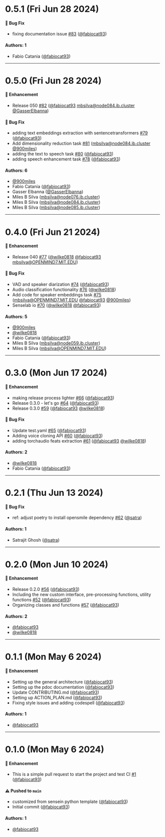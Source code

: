# 0.5.1 (Fri Jun 28 2024)

#### 🐛 Bug Fix

- fixing documentation issue [#83](https://github.com/sensein/senselab/pull/83) ([@fabiocat93](https://github.com/fabiocat93))

#### Authors: 1

- Fabio Catania ([@fabiocat93](https://github.com/fabiocat93))

---

# 0.5.0 (Fri Jun 28 2024)

#### 🚀 Enhancement

- Release 050 [#82](https://github.com/sensein/senselab/pull/82) ([@fabiocat93](https://github.com/fabiocat93) mbsilva@node084.ib.cluster [@GasserElbanna](https://github.com/GasserElbanna))

#### 🐛 Bug Fix

- adding text embeddings extraction with sentencetransformers [#79](https://github.com/sensein/senselab/pull/79) ([@fabiocat93](https://github.com/fabiocat93))
- Add dimensionality reduction task [#81](https://github.com/sensein/senselab/pull/81) (mbsilva@node084.ib.cluster [@900miles](https://github.com/900miles))
- adding the text to speech task [#80](https://github.com/sensein/senselab/pull/80) ([@fabiocat93](https://github.com/fabiocat93))
- adding speech enhancement task [#78](https://github.com/sensein/senselab/pull/78) ([@fabiocat93](https://github.com/fabiocat93))

#### Authors: 6

- [@900miles](https://github.com/900miles)
- Fabio Catania ([@fabiocat93](https://github.com/fabiocat93))
- Gasser Elbanna ([@GasserElbanna](https://github.com/GasserElbanna))
- Miles B Silva (mbsilva@node076.ib.cluster)
- Miles B Silva (mbsilva@node084.ib.cluster)
- Miles B Silva (mbsilva@node085.ib.cluster)

---

# 0.4.0 (Fri Jun 21 2024)

#### 🚀 Enhancement

- Release 040 [#77](https://github.com/sensein/senselab/pull/77) ([@wilke0818](https://github.com/wilke0818) [@fabiocat93](https://github.com/fabiocat93) mbsilva@OPENMIND7.MIT.EDU)

#### 🐛 Bug Fix

- VAD and speaker diarization [#74](https://github.com/sensein/senselab/pull/74) ([@fabiocat93](https://github.com/fabiocat93))
- Audio classification functionality [#76](https://github.com/sensein/senselab/pull/76) ([@wilke0818](https://github.com/wilke0818))
- Add code for speaker embeddings task [#75](https://github.com/sensein/senselab/pull/75) (mbsilva@OPENMIND7.MIT.EDU [@fabiocat93](https://github.com/fabiocat93) [@900miles](https://github.com/900miles))
- Senselab io [#70](https://github.com/sensein/senselab/pull/70) ([@wilke0818](https://github.com/wilke0818) [@fabiocat93](https://github.com/fabiocat93))

#### Authors: 5

- [@900miles](https://github.com/900miles)
- [@wilke0818](https://github.com/wilke0818)
- Fabio Catania ([@fabiocat93](https://github.com/fabiocat93))
- Miles B Silva (mbsilva@node059.ib.cluster)
- Miles B Silva (mbsilva@OPENMIND7.MIT.EDU)

---

# 0.3.0 (Mon Jun 17 2024)

#### 🚀 Enhancement

- making release process lighter [#66](https://github.com/sensein/senselab/pull/66) ([@fabiocat93](https://github.com/fabiocat93))
- Release 0.3.0 - let's go [#64](https://github.com/sensein/senselab/pull/64) ([@fabiocat93](https://github.com/fabiocat93))
- Release 0.3.0 [#59](https://github.com/sensein/senselab/pull/59) ([@fabiocat93](https://github.com/fabiocat93) [@wilke0818](https://github.com/wilke0818))

#### 🐛 Bug Fix

- Update test.yaml [#65](https://github.com/sensein/senselab/pull/65) ([@fabiocat93](https://github.com/fabiocat93))
- Adding voice cloning API [#60](https://github.com/sensein/senselab/pull/60) ([@fabiocat93](https://github.com/fabiocat93))
- adding torchaudio feats extraction [#61](https://github.com/sensein/senselab/pull/61) ([@fabiocat93](https://github.com/fabiocat93) [@wilke0818](https://github.com/wilke0818))

#### Authors: 2

- [@wilke0818](https://github.com/wilke0818)
- Fabio Catania ([@fabiocat93](https://github.com/fabiocat93))

---

# 0.2.1 (Thu Jun 13 2024)

#### 🐛 Bug Fix

- ref: adjust poetry to install opensmile dependency [#62](https://github.com/sensein/senselab/pull/62) ([@satra](https://github.com/satra))

#### Authors: 1

- Satrajit Ghosh ([@satra](https://github.com/satra))

---

# 0.2.0 (Mon Jun 10 2024)

#### 🚀 Enhancement

- Release 0.2.0 [#56](https://github.com/sensein/senselab/pull/56) ([@fabiocat93](https://github.com/fabiocat93))
- Including the new custom interface, pre-processing functions, utility functions [#52](https://github.com/sensein/senselab/pull/52) ([@fabiocat93](https://github.com/fabiocat93))
- Organizing classes and functions [#57](https://github.com/sensein/senselab/pull/57) ([@fabiocat93](https://github.com/fabiocat93))

#### Authors: 2

- [@fabiocat93](https://github.com/fabiocat93)
- [@wilke0818](https://github.com/wilke0818)

---

# 0.1.1 (Mon May 6 2024)

#### 🚀 Enhancement

- Setting up the general architecture ([@fabiocat93](https://github.com/fabiocat93))
- Setting up the pdoc documentation ([@fabiocat93](https://github.com/fabiocat93))
- Update CONTRIBUTING.md ([@fabiocat93](https://github.com/fabiocat93))
- Setting up ACTION_PLAN.md ([@fabiocat93](https://github.com/fabiocat93))
- Fixing style issues and adding codespell ([@fabiocat93](https://github.com/fabiocat93))

#### Authors: 1

- [@fabiocat93](https://github.com/fabiocat93)

---

# 0.1.0 (Mon May 6 2024)

#### 🚀 Enhancement

- This is a simple pull request to start the project and test CI [#1](https://github.com/sensein/senselab/pull/1) ([@fabiocat93](https://github.com/fabiocat93))

#### ⚠️ Pushed to `main`

- customized from sensein python template ([@fabiocat93](https://github.com/fabiocat93))
- Initial commit ([@fabiocat93](https://github.com/fabiocat93))

#### Authors: 1

- [@fabiocat93](https://github.com/fabiocat93)
